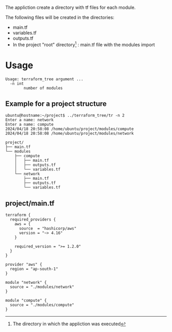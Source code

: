 The appliction create a directory with tf files for each module.

The following files will be created in the directories:
- main.tf
- variables.tf
- outputs.tf
- In the project "root" directory[^1] : main.tf file with the modules import

[^1]: The directory in which the appliction was executed

# Usage
````
Usage: terraform_tree argument ...
  -n int
        number of modules
````

## Example for a project structure 
````
ubuntu@hostname:~/project$ ../terraform_tree/tr -n 2
Enter a name: network
Enter a name: compute
2024/04/18 20:58:08 /home/ubuntu/project/modules/compute
2024/04/18 20:58:08 /home/ubuntu/project/modules/network

project/
├── main.tf
└── modules
    ├── compute
    │   ├── main.tf
    │   ├── outputs.tf
    │   └── variables.tf
    └── network
        ├── main.tf
        ├── outputs.tf
        └── variables.tf

````

## project/main.tf
````hcl
terraform {
  required_providers {
    aws = {
      source  = "hashicorp/aws"
      version = "~> 4.16"
    }

    required_version = ">= 1.2.0"
  }
}

provider "aws" {
  region = "ap-south-1"
}

module "network" {
  source = "./modules/network"
}

module "compute" {
  source = "./modules/compute"
}
````